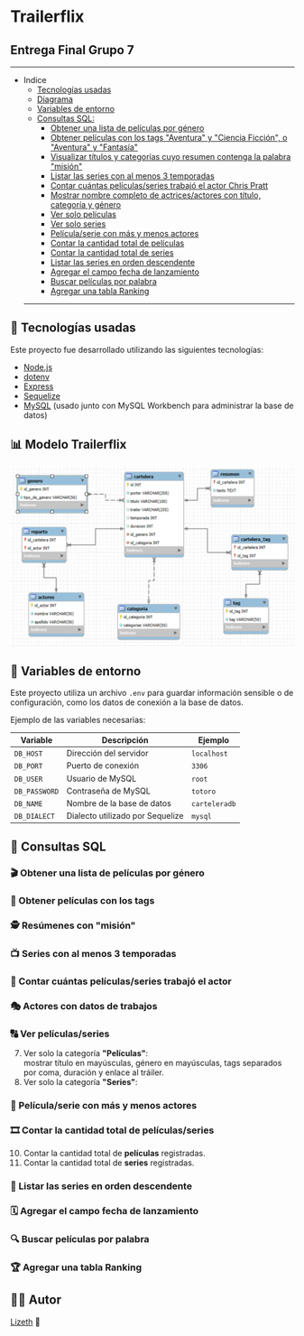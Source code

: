 # Trailerflix
## Entrega Final Grupo 7

------
- Indice
  - [Tecnologías usadas](#-tecnologías-usadas)
  - [Diagrama](#-modelo-trailerflix)
  - [Variables de entorno](#-variables-de-entorno)
  - [Consultas SQL:](#-consultas-sql)
    - [Obtener una lista de películas por género](#-obtener-una-lista-de-películas-por-género)
    - [Obtener películas con los tags "Aventura" y "Ciencia Ficción", o "Aventura" y "Fantasía"](#-obtener-películas-con-los-tags)
    - [Visualizar títulos y categorías cuyo resumen contenga la palabra "misión"](#-resúmenes-con-misión)
    - [Listar las series con al menos 3 temporadas](#-series-con-al-menos-3-temporadas)
    - [Contar cuántas películas/series trabajó el actor Chris Pratt](#-contar-cuántas-películas/series-trabajó-el-actor)
    - [Mostrar nombre completo de actrices/actores con título, categoría y género](#-actores-con-datos-de-trabajos)
    - [Ver solo películas](#-ver-películas/series)
    - [Ver solo series ](#-ver-películas/series)
    - [Película/serie con más y menos actores](#-película/serie-con-más-y-menos-actores)
    - [Contar la cantidad total de películas](#-contar-la-cantidad-total-de-películas/series)
    - [Contar la cantidad total de series](#-contar-la-cantidad-total-de-películas/series)
    - [Listar las series en orden descendente](-listar-las-series-en-orden-descendente)
    - [Agregar el campo fecha de lanzamiento](-agregar-el-campo-fecha-de-lanzamiento)
    - [Buscar películas por palabra ](#-buscar-películas-por-palabra)
    - [Agregar una tabla Ranking](#-agregar-una-tabla-ranking)
  ------


## 🚀 Tecnologías usadas

Este proyecto fue desarrollado utilizando las siguientes tecnologías:

- [Node.js](https://nodejs.org/)
- [dotenv](https://www.npmjs.com/package/dotenv)
- [Express](https://expressjs.com/)
- [Sequelize](https://sequelize.org/)
- [MySQL](https://www.mysql.com/) (usado junto con MySQL Workbench para administrar la base de datos)



## 📊 Modelo Trailerflix
<div style="text-align: center;">
  <img src="img/diagramadb.png" alt="Diagrama de base de datos" width="600"/>
</div>

## 🔐 Variables de entorno

Este proyecto utiliza un archivo `.env` para guardar información sensible o de configuración, como los datos de conexión a la base de datos.

Ejemplo de las variables necesarias:


| Variable       | Descripción                   | Ejemplo        |
|----------------|-------------------------------|----------------|
| `DB_HOST`      | Dirección del servidor         | `localhost`    |
| `DB_PORT`      | Puerto de conexión             | `3306`         |
| `DB_USER`      | Usuario de MySQL               | `root`         |
| `DB_PASSWORD`  | Contraseña de MySQL            | `totoro`       |
| `DB_NAME`      | Nombre de la base de datos     | `carteleradb`  |
| `DB_DIALECT`   | Dialecto utilizado por Sequelize | `mysql`     |


## 🧮 Consultas SQL

### 🎬 Obtener una lista de películas por género
### 🧭 Obtener películas con los tags
### 🕵 Resúmenes con "misión"
### 📺 Series con al menos 3 temporadas
### 👤 Contar cuántas películas/series trabajó el actor
### 🎭 Actores con datos de trabajos
### 🔠 Ver películas/series
7. Ver solo la categoría **"Películas"**:  
   mostrar título en mayúsculas, género en mayúsculas, tags separados por coma, duración y enlace al tráiler.
8. Ver solo la categoría **"Series"**: 
### 👥 Película/serie con más y menos actores
### 🎞️ Contar la cantidad total de películas/series
10. Contar la cantidad total de **películas** registradas.
11. Contar la cantidad total de **series** registradas.
### 🔢 Listar las series en orden descendente
### 🗓️ Agregar el campo fecha de lanzamiento
### 🔍 Buscar películas por palabra
### 🏆 Agregar una tabla Ranking 



## 👩‍💻 Autor
 [Lizeth](https://github.com/Liizeth/) 🦋<br> 
